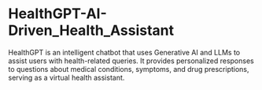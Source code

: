 # HealthGPT-AI-Driven_Health_Assistant
HealthGPT is an intelligent chatbot that uses Generative AI and LLMs to assist users with health-related queries. It provides personalized responses to questions about medical conditions, symptoms, and drug prescriptions, serving as a virtual health assistant.
